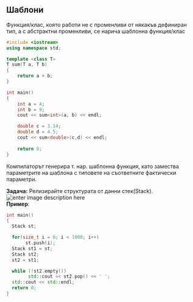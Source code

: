 ## Шаблони
Функция/клас, която работи не с променливи от някакъв дефиниран тип, а с абстрактни променливи, се нарича шаблонна функция/клас
```c++
#include <iostream>
using namespace std;

template <class T>
T sum(T a, T b)
{
    return a + b;
}

int main()
{
    int a = 4;
    int b = 9;
    cout << sum<int>(a, b) << endl;

    double c = 3.14;
    double d = 4.5;
    cout << sum<double>(c,d) << endl;
	
    return 0;
}
```
Компилаторът генерира т. нар. шаблонна функция, като замества параметрите на шаблона с типовете на съответните фактически параметри.

**Задача:**
Релизирайте структурата от данни стек(Stack). <br />
![enter image description here](https://www.softwaretestinghelp.com/wp-content/qa/uploads/2019/06/pictorial-representation-of-stack.png)
<br />
**Пример**:
 ```c++
int main()
{
   Stack st;

   for(size_t i = 0; i < 1000; i++)
        st.push(i);
   Stack st1 = st;
   Stack st2;
   st2 = st1;

   while (!st2.empty())
         std::cout << st2.pop() << ' ';
   std::cout << std::endl;
   return 0;
}
 ```

